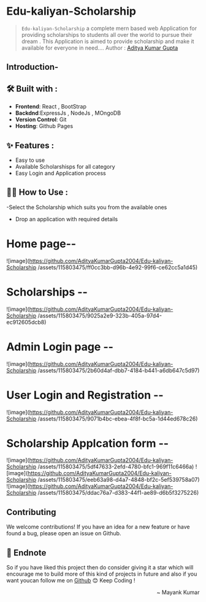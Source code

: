 # Edu-kaliyan-Scholarship

>```Edu-kaliyan-Scholarship``` a complete mern based web Application for providing scholarships to students all over the world to pursue their dream .
This Application is aimed to provide scholarship and make it available for everyone in need....
Author : [Aditya Kumar Gupta](adityakumargupta45321@gmail.com)
## Introduction-

## 🛠️ Built with :
- **Frontend**: React , BootStrap
- **Backdnd**:ExpressJs , NodeJs , MOngoDB
- **Version Control**: Git
- **Hosting**:  Github Pages


## ✨ Features :
- Easy to use 
- Available Scholarshisps for all category
- Easy Login and Application process

## 👨‍💻 How to Use :
-Select the Scholarship which suits you from the available ones
- Drop an application with required details

# Home page--
![image](https://github.com/AdityaKumarGupta2004/Edu-kaliyan-Scholarship
/assets/115803475/ff0cc3bb-d96b-4e92-99f6-ce62cc5a1d45)

# Scholarships --
![image](https://github.com/AdityaKumarGupta2004/Edu-kaliyan-Scholarship
/assets/115803475/9025a2e9-323b-405a-97d4-ec912605dcb8)



# Admin Login page --
![image](https://github.com/AdityaKumarGupta2004/Edu-kaliyan-Scholarship
/assets/115803475/2b60d4af-dbb7-4184-b441-a6db647c5d97)



# User Login and Registration --
![image](https://github.com/AdityaKumarGupta2004/Edu-kaliyan-Scholarship
/assets/115803475/9071b4bc-ebea-4f8f-bc5a-1d44ed678c26)


# Scholarship Applcation form --
![image](https://github.com/AdityaKumarGupta2004/Edu-kaliyan-Scholarship
/assets/115803475/5df47633-2efd-4780-bfc1-969f11c6466a)
![image](https://github.com/AdityaKumarGupta2004/Edu-kaliyan-Scholarship
/assets/115803475/eeb63a98-d4a7-4848-bf2c-5ef539758a07)
![image](https://github.com/AdityaKumarGupta2004/Edu-kaliyan-Scholarship
/assets/115803475/ddac76a7-d383-44f1-ae89-d6b5f3275226)



## Contributing

We welcome contributions! If you have an idea for a new feature or have found a bug, please open an issue on Github. 

## 📝 Endnote
So if you have liked this project then do consider giving it a star which will encourage me to build more of this kind of projects in future and also if you want youcan follow me on [Github](https://github.com/AdityaKumarGupta2004) 😊
Keep Coding !

<p align="right">~ Mayank Kumar</p>


